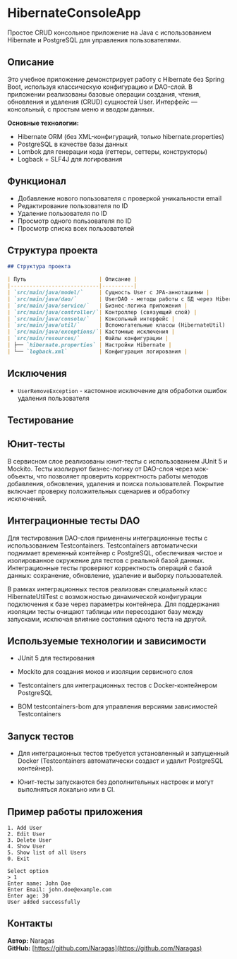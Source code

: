 # HibernateConsoleApp

Простое CRUD консольное приложение на Java с использованием Hibernate и PostgreSQL для управления пользователями.

## Описание

Это учебное приложение демонстрирует работу с Hibernate без Spring Boot, используя классическую конфигурацию и DAO-слой. В приложении реализованы базовые операции создания, чтения, обновления и удаления (CRUD) сущностей User. Интерфейс — консольный, с простым меню и вводом данных.

**Основные технологии:**
- Hibernate ORM (без XML-конфигураций, только hibernate.properties)
- PostgreSQL в качестве базы данных
- Lombok для генерации кода (геттеры, сеттеры, конструкторы)
- Logback + SLF4J для логирования

## Функционал

- Добавление нового пользователя с проверкой уникальности email
- Редактирование пользователя по ID
- Удаление пользователя по ID
- Просмотр одного пользователя по ID
- Просмотр списка всех пользователей

## Структура проекта

```markdown
## Структура проекта

| Путь                       | Описание |
|----------------------------|----------|
| `src/main/java/model/`     | Сущность User с JPA-аннотациями |
| `src/main/java/dao/`       | UserDAO - методы работы с БД через Hibernate |
| `src/main/java/service/`   | Бизнес-логика приложения |
| `src/main/java/controller/`| Контроллер (связующий слой) |
| `src/main/java/console/`   | Консольный интерфейс |
| `src/main/java/util/`      | Вспомогательные классы (HibernateUtil) |
| `src/main/java/exceptions/`| Кастомные исключения |
| `src/main/resources/`      | Файлы конфигурации |
| ├── `hibernate.properties` | Настройки Hibernate |
| └── `logback.xml`          | Конфигурация логирования |
```
## Исключения

- `UserRemoveException` - кастомное исключение для обработки ошибок удаления пользователя

## Тестирование
## Юнит-тесты
В сервисном слое реализованы юнит-тесты с использованием JUnit 5 и Mockito.
Тесты изолируют бизнес-логику от DAO-слоя через мок-объекты, что позволяет проверить корректность работы методов добавления, обновления, удаления и поиска пользователей.
Покрытие включает проверку положительных сценариев и обработку исключений.

## Интеграционные тесты DAO
Для тестирования DAO-слоя применены интеграционные тесты с использованием Testcontainers.
Testcontainers автоматически поднимает временный контейнер с PostgreSQL, обеспечивая чистое и изолированное окружение для тестов с реальной базой данных.
Интеграционные тесты проверяют корректность операций с базой данных: сохранение, обновление, удаление и выборку пользователей.

В рамках интеграционных тестов реализован специальный класс HibernateUtilTest с возможностью динамической конфигурации подключения к базе через параметры контейнера.
Для поддержания изоляции тесты очищают таблицы или пересоздают базу между запусками, исключая влияние состояния одного теста на другой.

## Используемые технологии и зависимости
- JUnit 5 для тестирования

- Mockito для создания моков и изоляции сервисного слоя

- Testcontainers для интеграционных тестов с Docker-контейнером PostgreSQL

- BOM testcontainers-bom для управления версиями зависимостей Testcontainers

## Запуск тестов
- Для интеграционных тестов требуется установленный и запущенный Docker (Testcontainers автоматически создаст и удалит PostgreSQL контейнер).

- Юнит-тесты запускаются без дополнительных настроек и могут выполняться локально или в CI.


## Пример работы приложения

```console
1. Add User
2. Edit User
3. Delete User
4. Show User
5. Show list of all Users
0. Exit

Select option
> 1
Enter name: John Doe
Enter Email: john.doe@example.com
Enter age: 30
User added successfully
```



## Контакты

**Автор:** Naragas  
**GitHub:** [https://github.com/Naragas](https://github.com/Naragas)
